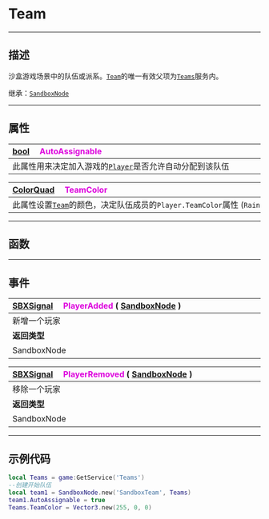 # Team
------------------------------------------------------------------------------------------
## 描述

沙盒游戏场景中的队伍或派系。[`Team`](/Api/Class/GamePlay/SandboxTeam.md)的唯一有效父项为[`Teams`](/Api/Class/GamePlay/SandboxTeams.md)服务内。

继承：[`SandboxNode`](/Api/Class/Script/SandboxNode.md) 

------------------------------------------------------------------------------------------
## 属性

|<div style="width:1000px">[bool](/Api/DataType/Bool.md) &emsp;<font color="dd00dd">AutoAssignable</font></div>|
|:---|
|此属性用来决定加入游戏的[`Player`](/Api/Class/GamePlay/ScenePlayerObject.md)是否允许自动分配到该队伍|

|<div style="width:1000px">[ColorQuad](/Api/DataType/ColorQuad.md) &emsp;<font color="dd00dd">TeamColor</font></div>|
|:---|
|此属性设置[`Team`](/Api/Class/GamePlay/SandboxTeam.md)的颜色，决定队伍成员的`Player.TeamColor`属性   (`Rainbow::ColorQuad`)|

------------------------------------------------------------------------------------------
## 函数

------------------------------------------------------------------------------------------
## 事件
|<div style="width:500px">[SBXSignal](/Api/Parameter/SBXSignal.md) &emsp;<font color="dd00dd">PlayerAdded</font>  ( [SandboxNode](/Api/Class/NoType/SandboxNode.md) )</div>|<div style="width:698px"></div>|
|:---|:---|
|新增一个玩家||
|**返回类型**|**概要**|
|SandboxNode|玩家节点对象|

|<div style="width:500px">[SBXSignal](/Api/Parameter/SBXSignal.md) &emsp;<font color="dd00dd">PlayerRemoved</font>  ( [SandboxNode](/Api/Class/NoType/SandboxNode.md) )</div>|<div style="width:698px"></div>|
|:---|:---|
|移除一个玩家||
|**返回类型**|**概要**|
|SandboxNode|玩家节点对象|

------------------------------------------------------------------------------------------
## 示例代码

```lua
local Teams = game:GetService('Teams')
--创建开始队伍
local team1 = SandboxNode.new('SandboxTeam', Teams)
team1.AutoAssignable = true
Teams.TeamColor = Vector3.new(255, 0, 0)
```